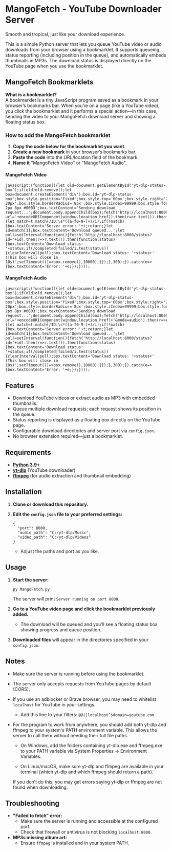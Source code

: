 # MangoFetch - YouTube Downloader Server

Smooth and tropical, just like your download experience.

This is a simple Python server that lets you queue YouTube video or audio downloads from your browser using a bookmarklet. It supports queueing, status reporting (including position in the queue), and automatically embeds thumbnails in MP3s. The download status is displayed directly on the YouTube page when you use the bookmarklet.

## MangoFetch Bookmarklets

**What is a bookmarklet?**  
A bookmarklet is a tiny JavaScript program saved as a bookmark in your browser’s bookmarks bar. When you’re on a page (like a YouTube video), you click the bookmarklet and it performs a special action—in this case, sending the video to your MangoFetch download server and showing a floating status box.

### How to add the MangoFetch bookmarklet

1. **Copy the code below for the bookmarklet you want.**
2. **Create a new bookmark** in your browser’s bookmarks bar.
3. **Paste the code** into the URL/location field of the bookmark.
4. **Name it** "MangoFetch Video" or "MangoFetch Audio".

#### MangoFetch Video

```
javascript:(function(){let old=document.getElementById('yt-dlp-status-box');if(old)old.remove();let box=document.createElement('div');box.id='yt-dlp-status-box';box.style.position='fixed';box.style.top='60px';box.style.right='20px';box.style.background='rgba(0,0,0,0.85)';box.style.color='#fff';box.style.padding='14px 20px';box.style.borderRadius='8px';box.style.zIndex=99999;box.style.fontSize='16px';box.style.boxShadow='0 2px 8px #0003';box.textContent='Sending download request...';document.body.appendChild(box);fetch('http://localhost:8000?url='+encodeURIComponent(window.location.href)).then(r=>r.text()).then(function(t){let match=t.match(/ID:\s*([a-f0-9-]+)/i);if(!match){box.textContent='Server error: '+t;return;}let id=match[1];box.textContent='Download queued...';let poll=setInterval(function(){fetch('http://localhost:8000/status?id='+id).then(r=>r.text()).then(function(status){box.textContent='Download status: '+status;if(/completed|failed/i.test(status)){clearInterval(poll);box.textContent='Download status: '+status+' (This box will close in 10s)';setTimeout(()=>box.remove(),10000);}});},300);}).catch(e=>{box.textContent='Error: '+e;});})();
```

#### MangoFetch Audio

```
javascript:(function(){let old=document.getElementById('yt-dlp-status-box');if(old)old.remove();let box=document.createElement('div');box.id='yt-dlp-status-box';box.style.position='fixed';box.style.top='60px';box.style.right='20px';box.style.background='rgba(0,0,0,0.85)';box.style.color='#fff';box.style.padding='14px 20px';box.style.borderRadius='8px';box.style.zIndex=99999;box.style.fontSize='16px';box.style.boxShadow='0 2px 8px #0003';box.textContent='Sending download request...';document.body.appendChild(box);fetch('http://localhost:8000?url='+encodeURIComponent(window.location.href)+'&mode=audio').then(r=>r.text()).then(function(t){let match=t.match(/ID:\s*([a-f0-9-]+)/i);if(!match){box.textContent='Server error: '+t;return;}let id=match[1];box.textContent='Download queued...';let poll=setInterval(function(){fetch('http://localhost:8000/status?id='+id).then(r=>r.text()).then(function(status){box.textContent='Download status: '+status;if(/completed|failed/i.test(status)){clearInterval(poll);box.textContent='Download status: '+status+' (This box will close in 10s)';setTimeout(()=>box.remove(),10000);}});},300);}).catch(e=>{box.textContent='Error: '+e;});})();
```

## Features

- Download YouTube videos or extract audio as MP3 with embedded thumbnails.
- Queue multiple download requests; each request shows its position in the queue.
- Status reporting is displayed as a floating box directly on the YouTube page.
- Configurable download directories and server port via `config.json`.
- No browser extension required—just a bookmarklet.

## Requirements

- **[Python 3.9+](https://www.python.org/downloads/)**
- **[yt-dlp](https://github.com/yt-dlp/yt-dlp)** (YouTube downloader)
- **[ffmpeg](https://ffmpeg.org/download.html)** (for audio extraction and thumbnail embedding)

## Installation

1. **Clone or download this repository.**

6. **Edit the `config.json` file to your preferred settings:**  
   ```
   {
     "port": 8000,
     "audio_path": "C:/yt-dlp/Music",
     "video_path": "C:/yt-dlp/Videos"
   }
   ```
   - Adjust the paths and port as you like.

## Usage

1. **Start the server:**
   ```
   py MangoFetch.py
   ```
   The server will print `Server running on port 8000`.

2. **Go to a YouTube video page and click the bookmarklet previously added.**
   - The download will be queued and you’ll see a floating status box showing progress and queue position.

3. **Downloaded files** will appear in the directories specified in your `config.json`.

## Notes

- Make sure the server is running before using the bookmarklet.
- The server only accepts requests from YouTube pages by default (CORS).
- If you use an adblocker or Brave browser, you may need to whitelist `localhost` for YouTube in your settings.
    - Add this line to your filters: `@@||localhost^$domain=youtube.com`
- For the program to work from anywhere, you should add both yt-dlp and ffmpeg to your system's PATH environment variable.
    This allows the server to call them without needing their full file paths.

    - On Windows, add the folders containing yt-dlp.exe and ffmpeg.exe to your PATH variable via System Properties → Environment Variables.

    - On Linux/macOS, make sure yt-dlp and ffmpeg are available in your terminal (which yt-dlp and which ffmpeg should return a path).

    If you don’t do this, you may get errors saying yt-dlp or ffmpeg are not found when downloading.

## Troubleshooting

- **"Failed to fetch" error:**  
  - Make sure the server is running and accessible at the configured port.
  - Check that firewall or antivirus is not blocking `localhost:8000`.
- **MP3s missing album art:**  
  - Ensure `ffmpeg` is installed and in your system PATH.


